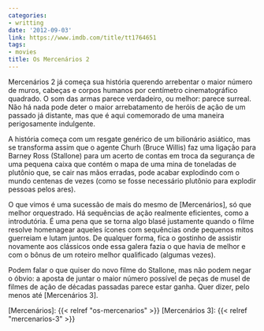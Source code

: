 ```yaml
---
categories:
- writting
date: '2012-09-03'
link: https://www.imdb.com/title/tt1764651
tags:
- movies
title: Os Mercenários 2
---
```


Mercenários 2 já começa sua história querendo arrebentar o maior número de muros, cabeças e corpos humanos por centímetro cinematográfico quadrado. O som das armas parece verdadeiro, ou melhor: parece surreal. Não há nada pode deter o maior arrebatamento de heróis de ação de um passado já distante, mas que é aqui comemorado de uma maneira perigosamente indulgente.

A história começa com um resgate genérico de um bilionário asiático, mas se transforma assim que o agente Churh (Bruce Willis) faz uma ligação para Barney Ross (Stallone) para um acerto de contas em troca da segurança de uma pequena caixa que contém o mapa de uma mina de toneladas de plutônio que, se cair nas mãos erradas, pode acabar explodindo com o mundo centenas de vezes (como se fosse necessário plutônio para explodir pessoas pelos ares).

O que vimos é uma sucessão de mais do mesmo de [Mercenários], só que melhor orquestrado. Há sequências de ação realmente eficientes, como a introdutória. É uma pena que se torna algo blasé justamente quando o filme resolve homenagear aqueles ícones com sequências onde pequenos mitos guerreiam e lutam juntos. De qualquer forma, fica o gostinho de assistir novamente aos clássicos onde essa galera fazia o que havia de melhor e com o bônus de um roteiro melhor qualificado (algumas vezes).

Podem falar o que quiser do novo filme do Stallone, mas não podem negar o óbvio: a aposta de juntar o maior número possível de peças de musel de filmes de ação de décadas passadas parece estar ganha. Quer dizer, pelo menos até [Mercenários 3].

[Mercenários]: {{< relref "os-mercenarios" >}}
[Mercenários 3]: {{< relref "mercenarios-3" >}}